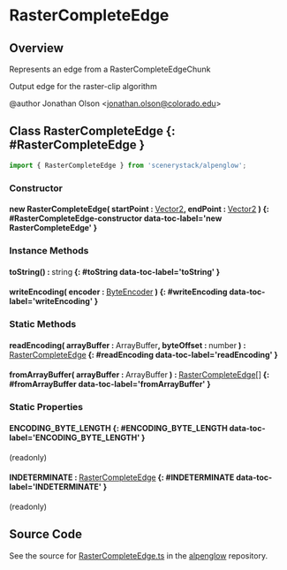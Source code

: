 # RasterCompleteEdge

## Overview

Represents an edge from a RasterCompleteEdgeChunk

Output edge for the raster-clip algorithm

@author Jonathan Olson &lt;jonathan.olson@colorado.edu&gt;

## Class RasterCompleteEdge {: #RasterCompleteEdge }


```js
import { RasterCompleteEdge } from 'scenerystack/alpenglow';
```
### Constructor

#### new RasterCompleteEdge( startPoint : <span style="font-weight: 400;">[Vector2](../dot/Vector2.md)</span>, endPoint : <span style="font-weight: 400;">[Vector2](../dot/Vector2.md)</span> ) {: #RasterCompleteEdge-constructor data-toc-label='new RasterCompleteEdge' }

### Instance Methods

#### toString() : <span style="font-weight: 400;"><span style="color: hsla(calc(var(--md-hue) + 180deg),80%,40%,1);">string</span></span> {: #toString data-toc-label='toString' }

#### writeEncoding( encoder : <span style="font-weight: 400;">[ByteEncoder](../alpenglow/ByteEncoder.md)</span> ) {: #writeEncoding data-toc-label='writeEncoding' }

### Static Methods

#### readEncoding( arrayBuffer : <span style="font-weight: 400;">ArrayBuffer</span>, byteOffset : <span style="font-weight: 400;"><span style="color: hsla(calc(var(--md-hue) + 180deg),80%,40%,1);">number</span></span> ) : <span style="font-weight: 400;">[RasterCompleteEdge](../alpenglow/RasterCompleteEdge.md)</span> {: #readEncoding data-toc-label='readEncoding' }

#### fromArrayBuffer( arrayBuffer : <span style="font-weight: 400;">ArrayBuffer</span> ) : <span style="font-weight: 400;">[RasterCompleteEdge](../alpenglow/RasterCompleteEdge.md)[]</span> {: #fromArrayBuffer data-toc-label='fromArrayBuffer' }

### Static Properties

#### ENCODING_BYTE_LENGTH {: #ENCODING_BYTE_LENGTH data-toc-label='ENCODING_BYTE_LENGTH' }

(readonly)

#### INDETERMINATE : <span style="font-weight: 400;">[RasterCompleteEdge](../alpenglow/RasterCompleteEdge.md)</span> {: #INDETERMINATE data-toc-label='INDETERMINATE' }

(readonly)



## Source Code

See the source for [RasterCompleteEdge.ts](https://github.com/phetsims/alpenglow/blob/main/js/parallel/raster-clip/RasterCompleteEdge.ts) in the [alpenglow](https://github.com/phetsims/alpenglow) repository.
